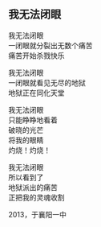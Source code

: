 ## 我无法闭眼

我无法闭眼<br>
一闭眼就分裂出无数个痛苦<br>
痛苦开始杀戮快乐<br>

我无法闭眼<br>
一闭眼就看见无尽的地狱<br>
地狱正在同化天堂<br>

我无法闭眼<br>
只能睁睁地看着<br>
破晓的光芒<br>
将我的眼睛<br>
灼烧！灼烧！<br>

我无法闭眼<br>
所以看到了<br>
地狱派出的痛苦<br>
正把我的灵魂收割<br>

2013，于襄阳一中